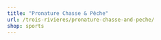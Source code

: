 ```yaml
---
title: "Pronature Chasse & Pêche"
url: /trois-rivieres/pronature-chasse-and-peche/
shop: sports
---
```

